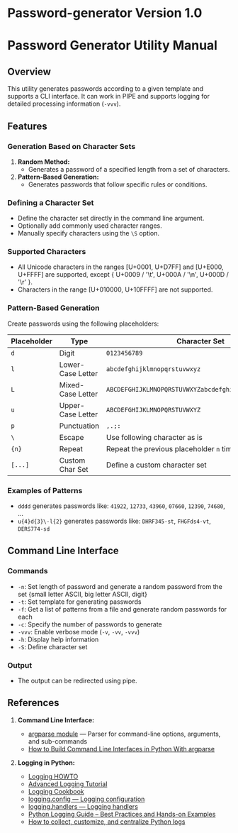 # Password-generator Version 1.0

# Password Generator Utility Manual

## Overview
This utility generates passwords according to a given template and supports a CLI interface. It can work in PIPE and supports logging for detailed processing information (`-vvv`).

## Features

### Generation Based on Character Sets
1. **Random Method:** 
   - Generates a password of a specified length from a set of characters.
2. **Pattern-Based Generation:** 
   - Generates passwords that follow specific rules or conditions.

### Defining a Character Set
- Define the character set directly in the command line argument.
- Optionally add commonly used character ranges.
- Manually specify characters using the `\S` option.

### Supported Characters
- All Unicode characters in the ranges [U+0001, U+D7FF] and [U+E000, U+FFFF] are supported, except { U+0009 / '\t', U+000A / '\n', U+000D / '\r' }.
- Characters in the range [U+010000, U+10FFFF] are not supported.

### Pattern-Based Generation
Create passwords using the following placeholders:

| Placeholder | Type              | Character Set                                    |
|-------------|-------------------|--------------------------------------------------|
| `d`         | Digit             | `0123456789`                                     |
| `l`         | Lower-Case Letter | `abcdefghijklmnopqrstuvwxyz`                    |
| `L`         | Mixed-Case Letter | `ABCDEFGHIJKLMNOPQRSTUVWXYZabcdefghijklmnopqrstuvwxyz` |
| `u`         | Upper-Case Letter | `ABCDEFGHIJKLMNOPQRSTUVWXYZ`                    |
| `p`         | Punctuation       | `,.;:`                                           |
| `\`         | Escape            | Use following character as is                    |
| `{n}`       | Repeat            | Repeat the previous placeholder `n` times        |
| `[...]`     | Custom Char Set   | Define a custom character set                    |

### Examples of Patterns
- `dddd` generates passwords like: `41922`, `12733`, `43960`, `07660`, `12390`, `74680`, ...
- `u{4}d{3}\-l{2}` generates passwords like: `DHRF345-st`, `FHGFds4-vt`, `DERS774-sd`

## Command Line Interface

### Commands
- `-n`: Set length of password and generate a random password from the set {small letter ASCII, big letter ASCII, digit}
- `-t`: Set template for generating passwords
- `-f`: Get a list of patterns from a file and generate random passwords for each
- `-c`: Specify the number of passwords to generate
- `-vvv`: Enable verbose mode (`-v`, `-vv`, `-vvv`)
- `-h`: Display help information
- `-S`: Define character set

### Output
- The output can be redirected using pipe.

## References

1. **Command Line Interface:**
   - [argparse module](https://docs.python.org/3/library/argparse.html) — Parser for command-line options, arguments, and sub-commands
   - [How to Build Command Line Interfaces in Python With argparse](https://realpython.com/command-line-interfaces-python-argparse/#setting-the-action-to-be-taken-for-an1-argument)

2. **Logging in Python:**
   - [Logging HOWTO](https://docs.python.org/3/howto/logging.html)
   - [Advanced Logging Tutorial](https://docs.python.org/3/howto/logging.html#logging-advanced-tutorial)
   - [Logging Cookbook](https://docs.python.org/3/howto/logging-cookbook.html)
   - [logging.config — Logging configuration](https://docs.python.org/3/library/logging.config.html)
   - [logging.handlers — Logging handlers](https://docs.python.org/3/library/logging.handlers.html)
   - [Python Logging Guide – Best Practices and Hands-on Examples](https://coralogix.com/log-analytics-blog/python-logging-best-practices-tips)
   - [How to collect, customize, and centralize Python logs](https://www.datadoghq.com/blog/python-logging-best-practices/)
